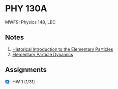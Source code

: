 # PHY 130A
MWF9: Physics 148, LEC
## Notes
1. [Historical Introduction to the Elementary Particles](../notes/intro-particle.md)
2. [Elementary Particle Dynamics](../notes/elementary-particle-dynamics.md)
## Assignments
- [x] HW 1 (1/31)